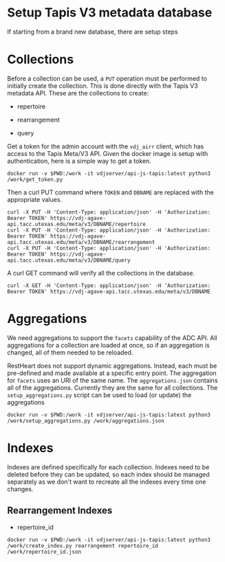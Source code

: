 # Setup Tapis V3 metadata database

If starting from a brand new database, there are setup steps

# Collections

Before a collection can be used, a `PUT` operation must be performed to initially
create the collection. This is done directly with the Tapis V3 metadata API.
These are the collections to create:

* repertoire

* rearrangement

* query

Get a token for the admin account with the `vdj_airr` client, which has access to
the Tapis Meta/V3 API. Given the docker image is setup with authentication, here is
a simple way to get a token.

```
docker run -v $PWD:/work -it vdjserver/api-js-tapis:latest python3 /work/get_token.py
```

Then a curl PUT command where `TOKEN` and `DBNAME` are replaced with the appropriate values.

```
curl -X PUT -H 'Content-Type: application/json' -H 'Authorization: Bearer TOKEN' https://vdj-agave-api.tacc.utexas.edu/meta/v3/DBNAME/repertoire
curl -X PUT -H 'Content-Type: application/json' -H 'Authorization: Bearer TOKEN' https://vdj-agave-api.tacc.utexas.edu/meta/v3/DBNAME/rearrangement
curl -X PUT -H 'Content-Type: application/json' -H 'Authorization: Bearer TOKEN' https://vdj-agave-api.tacc.utexas.edu/meta/v3/DBNAME/query
```

A curl GET command will verify all the collections in the database.

```
curl -X GET -H 'Content-Type: application/json' -H 'Authorization: Bearer TOKEN' https://vdj-agave-api.tacc.utexas.edu/meta/v3/DBNAME
```

# Aggregations

We need aggregations to support the `facets` capability of the ADC API. All aggregations
for a collection are loaded at once, so if an aggregation is changed, all of them needed
to be reloaded.

RestHeart does not support dynamic aggregations. Instead, each must be pre-defined and
made available at a specific entry point. The aggregation for `facets` uses an URI of
the same name. The `aggregations.json` contains all of the aggregations. Currently they
are the same for all collections. The `setup_aggregations.py` script can be used to
load (or update) the aggregations

```
docker run -v $PWD:/work -it vdjserver/api-js-tapis:latest python3 /work/setup_aggregations.py /work/aggregations.json
```

# Indexes

Indexes are defined specifically for each collection. Indexes need to be deleted before
they can be updated, so each index should be managed separately as we don't want to
recreate all the indexes every time one changes.

## Rearrangement Indexes

* repertoire_id

```
docker run -v $PWD:/work -it vdjserver/api-js-tapis:latest python3 /work/create_index.py rearrangement repertoire_id /work/repertoire_id.json
```

